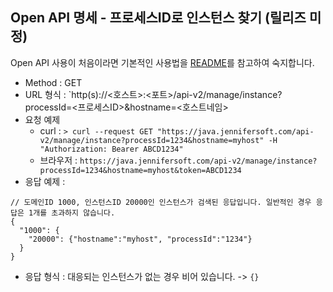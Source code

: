 ## Open API 명세 - 프로세스ID로 인스턴스 찾기 (릴리즈 미정)

Open API 사용이 처음이라면 기본적인 사용법을 [README](/README.md)를 참고하여 숙지합니다.

- Method : GET
- URL 형식 : `http(s)://<호스트>:<포트>/api-v2/manage/instance?processId=<프로세스ID>&hostname=<호스트네임>
- 요청 예제
  - curl : `> curl --request GET "https://java.jennifersoft.com/api-v2/manage/instance?processId=1234&hostname=myhost" -H "Authorization: Bearer ABCD1234"`
  - 브라우저 : `https://java.jennifersoft.com/api-v2/manage/instance?processId=1234&hostname=myhost&token=ABCD1234`
- 응답 예제 : 
```
// 도메인ID 1000, 인스턴스ID 20000인 인스턴스가 검색된 응답입니다. 일반적인 경우 응답은 1개를 초과하지 않습니다.
{
  "1000": {
    "20000": {"hostname":"myhost", "processId":"1234"}
  }
}
```
- 응답 형식 : 대응되는 인스턴스가 없는 경우 비어 있습니다. -> ```{}```
